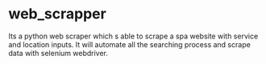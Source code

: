 # web_scrapper
Its a python web scraper which s able to scrape a spa website with service and location inputs. It will automate all the searching process and scrape data with selenium webdriver.
